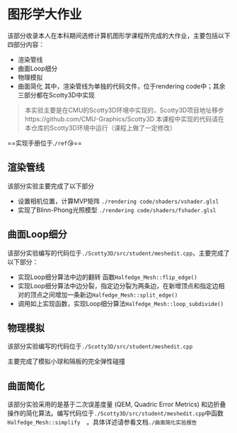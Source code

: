 # 图形学大作业

该部分收录本人在本科期间选修计算机图形学课程所完成的大作业，主要包括以下四部分内容：

- 渲染管线
- 曲面Loop细分
- 物理模拟
- 曲面简化
其中，渲染管线为单独的代码文件，位于rendering code中；其余三部分都在Scotty3D中实现

> 本实验主要是在CMU的Scotty3D环境中实现的，Scotty3D项目地址移步https://github.com/CMU-Graphics/Scotty3D
> 本课程中实现的代码请在本仓库的Scotty3D环境中运行（课程上做了一定修改）

==实现手册位于.`/ref`😘==

## 渲染管线

该部分实验主要完成了以下部分
- 设置相机位置，计算MVP矩阵  `./rendering code/shaders/vshader.glsl`
- 实现了Blinn-Phong光照模型  `./rendering code/shaders/fshader.glsl`

## 曲面Loop细分
该部分实验编写的代码位于`./Scotty3D/src/student/meshedit.cpp`，主要完成了以下部分：
- 实现Loop细分算法中边的翻转
函数`Halfedge_Mesh::flip_edge()`
- 实现Loop细分算法中边分裂，指定边分裂为两条边，在新增顶点和指定边相对的顶点之间增加一条新边`Halfedge_Mesh::split_edge()`
- 调用如上实现函数，实现Loop细分算法`Halfedge_Mesh::loop_subdivide()`

## 物理模拟

该部分实验编写的代码位于`./Scotty3D/src/student/meshedit.cpp`

主要完成了模拟小球和隔板的完全弹性碰撞

## 曲面简化

该部分实验采用的是基于二次误差度量 (QEM, Quadric Error Metrics) 和边折叠操作的简化算法。编写代码位于`./Scotty3D/src/student/meshedit.cpp`中函数`Halfedge_Mesh::simplify  `。具体详述请参看文档`./曲面简化实验报告`

